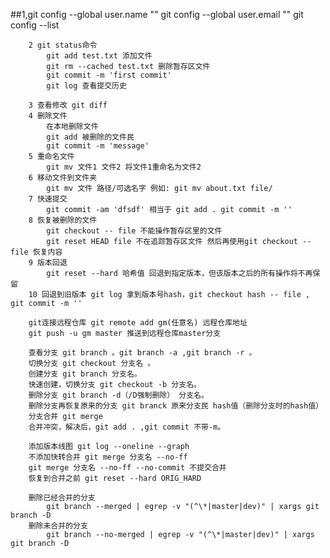 ##1,git config --global user.name ""
 	git config --global user.email "" 
	git config --list 
	
        2 git status命令
            git add test.txt 添加文件
            git rm --cached test.txt 删除暂存区文件
            git commit -m 'first commit' 
            git log 查看提交历史

        3 查看修改 git diff 
        4 删除文件
            在本地删除文件
            git add 被删除的文件民
            git commit -m 'message'
        5 重命名文件
            git mv 文件1 文件2 将文件1重命名为文件2
        6 移动文件到文件夹
            git mv 文件 路径/可选名字 例如: git mv about.txt file/
        7 快速提交
            git commit -am 'dfsdf' 相当于 git add . git commit -m ''
        8 恢复被删除的文件 
            git checkout -- file 不能操作暂存区里的文件
            git reset HEAD file 不在追踪暂存区文件 然后再使用git checkout -- file 恢复内容
        9 版本回退
            git reset --hard 哈希值 回退到指定版本，但该版本之后的所有操作将不再保留
        10 回退到旧版本 git log 拿到版本号hash，git checkout hash -- file , git commit -m '' 

        git连接远程仓库 git remote add gm(任意名) 远程仓库地址
        git push -u gm master 推送到远程仓库master分支

        查看分支 git branch 。git branch -a ,git branch -r 。
        切换分支 git checkout 分支名 。
        创建分支 git branch 分支名。
        快速创建，切换分支 git checkout -b 分支名。
        删除分支 git branch -d（/D强制删除） 分支名。
        删除分支再恢复原来的分支 git branck 原来分支民 hash值（删除分支时的hash值）
        分支合并 git merge 
        合并冲突，解决后，git add . ,git commit 不带-m。

        添加版本线图 git log --oneline --graph
        不添加快转合并 git merge 分支名 --no-ff
        git merge 分支名 --no-ff --no-commit 不提交合并
        恢复到合并之前 git reset --hard ORIG_HARD
        
        删除已经合并的分支
            git branch --merged | egrep -v "(^\*|master|dev)" | xargs git branch -D
        删除未合并的分支
            git branch --no-merged | egrep -v "(^\*|master|dev)" | xargs git branch -D


